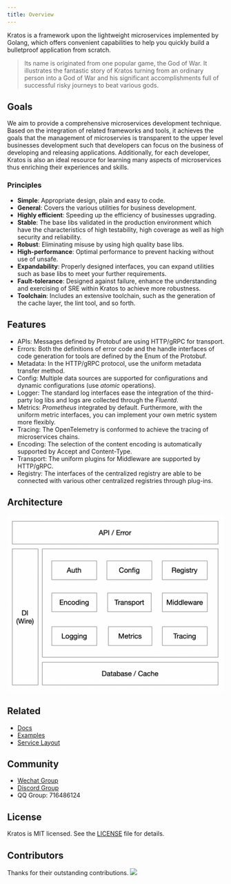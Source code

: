 ```yaml
---
title: Overview
---
```


Kratos is a framework upon the lightweight microservices implemented by Golang, which offers convenient capabilities to help you quickly build a bulletproof application from scratch.

>Its name is originated from one popular game, the God of War. It illustrates the fantastic story of Kratos turning from an ordinary person into a God of War and his significant accomplishments full of successful risky journeys to beat various gods.


## Goals

We aim to provide a comprehensive microservices development technique. Based on the integration of related frameworks and tools, it achieves the goals that the management of microservies is transparent to the upper level businesses development such that developers can focus on the business of developing and releasing applications. Additionally, for each developer, Kratos is also an ideal resource for learning many aspects of microservices thus enriching their experiences and skills.

### Principles

* **Simple**: Appropriate design, plain and easy to code.
* **General**: Covers the various utilities for business development.
* **Highly efficient**: Speeding up the efficiency of businesses upgrading.
* **Stable**: The base libs validated in the production environment which have the characteristics of high testability, high coverage as well as high security and reliability.
* **Robust**: Eliminating misuse by using high quality base libs.
* **High-performance**: Optimal performance to prevent hacking without use of unsafe. 
* **Expandability**: Properly designed interfaces, you can expand utilities such as base libs to meet your further requirements.
* **Fault-tolerance**: Designed against failure, enhance the understanding and exercising of SRE within Kratos to achieve more robustness.
* **Toolchain**:  Includes an extensive toolchain, such as the generation of the cache layer, the lint tool, and so forth.

## Features
* APIs: Messages defined by Protobuf are using HTTP/gRPC for transport.
* Errors: Both the definitions of error code and the handle interfaces of code generation for tools are defined by the Enum of the Protobuf.
* Metadata:	In the HTTP/gRPC protocol, use the uniform metadata transfer method.
* Config: Multiple data sources are supported for configurations and dynamic configurations (use *atomic* operations).
* Logger: The standard log interfaces ease the integration of the third-party log libs and logs are collected through the *Fluentd*.
* Metrics: *Prometheus* integrated by default. Furthermore, with the uniform metric interfaces, you can implement your own metric system more flexibly.
* Tracing: The OpenTelemetry is conformed to achieve the tracing of microservices chains.
* Encoding: The selection of the content encoding is automatically supported by Accept and Content-Type.
* Transport: The uniform plugins for Middleware are supported by HTTP/gRPC.
* Registry: The interfaces of the centralized registry are able to be connected with various other centralized registries through plug-ins.

## Architecture

<img src="/images/arch.png" alt="kratos architecture" width="650px" />

## Related

* [Docs](https://go-kratos.dev/)
* [Examples](https://github.com/go-kratos/examples)
* [Service Layout](https://github.com/go-kratos/kratos-layout)

## Community
* [Wechat Group](https://github.com/go-kratos/kratos/issues/682)
* [Discord Group](https://discord.gg/BWzJsUJ)
* QQ Group: 716486124

## License
Kratos is MIT licensed. See the [LICENSE](https://github.com/go-kratos/kratos/blob/main/LICENSE) file for details.

## Contributors
Thanks for their outstanding contributions.
<a href="https://github.com/go-kratos/kratos/graphs/contributors">
  <img src="https://contrib.rocks/image?repo=go-kratos/kratos" />
</a>


